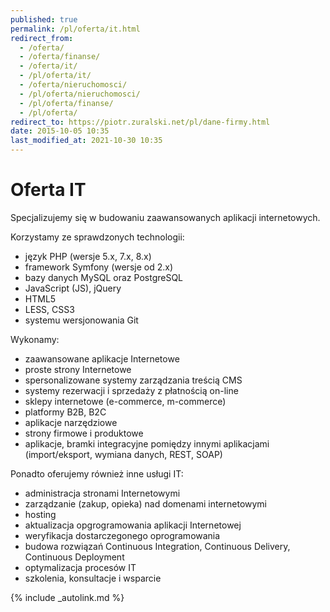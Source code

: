 ```yaml
---
published: true
permalink: /pl/oferta/it.html
redirect_from:
  - /oferta/
  - /oferta/finanse/
  - /oferta/it/
  - /pl/oferta/it/
  - /oferta/nieruchomosci/
  - /pl/oferta/nieruchomosci/
  - /pl/oferta/finanse/
  - /pl/oferta/
redirect_to: https://piotr.zuralski.net/pl/dane-firmy.html
date: 2015-10-05 10:35
last_modified_at: 2021-10-30 10:35
---
```


# Oferta IT

Specjalizujemy się w budowaniu zaawansowanych aplikacji internetowych.

Korzystamy ze sprawdzonych technologii:
- język PHP (wersje 5.x, 7.x, 8.x)
- framework Symfony (wersje od 2.x)
- bazy danych MySQL oraz PostgreSQL
- JavaScript (JS), jQuery
- HTML5
- LESS, CSS3
- systemu wersjonowania Git

Wykonamy:
- zaawansowane aplikacje Internetowe
- proste strony Internetowe
- spersonalizowane systemy zarządzania treścią CMS
- systemy rezerwacji i sprzedaży z płatnością on-line
- sklepy internetowe (e-commerce, m-commerce)
- platformy B2B, B2C
- aplikacje narzędziowe
- strony firmowe i produktowe
- aplikacje, bramki integracyjne pomiędzy innymi aplikacjami (import/eksport, wymiana danych, REST, SOAP)

Ponadto oferujemy również inne usługi IT:
- administracja stronami Internetowymi
- zarządzanie (zakup, opieka) nad domenami internetowymi
- hosting
- aktualizacja opgrogramowania aplikacji Internetowej
- weryfikacja dostarczegonego oprogramowania
- budowa rozwiązań Continuous Integration, Continuous Delivery, Continuous Deployment
- optymalizacja procesów IT
- szkolenia, konsultacje i wsparcie

{% include _autolink.md %}
